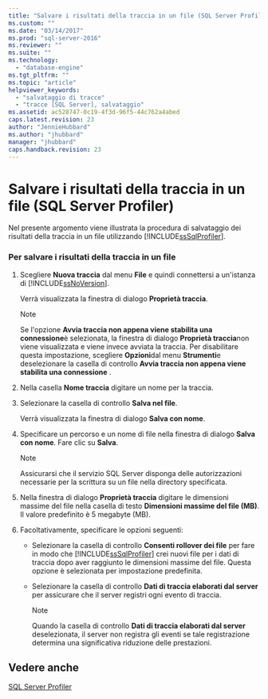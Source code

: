 ```yaml
---
title: "Salvare i risultati della traccia in un file (SQL Server Profiler) | Microsoft Docs"
ms.custom: ""
ms.date: "03/14/2017"
ms.prod: "sql-server-2016"
ms.reviewer: ""
ms.suite: ""
ms.technology: 
  - "database-engine"
ms.tgt_pltfrm: ""
ms.topic: "article"
helpviewer_keywords: 
  - "salvataggio di tracce"
  - "tracce [SQL Server], salvataggio"
ms.assetid: ac528747-0c19-4f3d-96f5-44c762a4abed
caps.latest.revision: 23
author: "JennieHubbard"
ms.author: "jhubbard"
manager: "jhubbard"
caps.handback.revision: 23
---
```

# Salvare i risultati della traccia in un file (SQL Server Profiler)
  Nel presente argomento viene illustrata la procedura di salvataggio dei risultati della traccia in un file utilizzando [!INCLUDE[ssSqlProfiler](../../includes/sssqlprofiler-md.md)].  
  
### Per salvare i risultati della traccia in un file  
  
1.  Scegliere **Nuova traccia** dal menu **File** e quindi connettersi a un'istanza di [!INCLUDE[ssNoVersion](../../includes/ssnoversion-md.md)].  
  
     Verrà visualizzata la finestra di dialogo **Proprietà traccia**.  
  
    > [!NOTE]  
    >  Se l'opzione **Avvia traccia non appena viene stabilita una connessione**è selezionata, la finestra di dialogo **Proprietà traccia**non viene visualizzata e viene invece avviata la traccia. Per disabilitare questa impostazione, scegliere **Opzioni**dal menu **Strumenti**e deselezionare la casella di controllo **Avvia traccia non appena viene stabilita una connessione** .  
  
2.  Nella casella **Nome traccia** digitare un nome per la traccia.  
  
3.  Selezionare la casella di controllo **Salva nel file**.  
  
     Verrà visualizzata la finestra di dialogo **Salva con nome**.  
  
4.  Specificare un percorso e un nome di file nella finestra di dialogo **Salva con nome**. Fare clic su **Salva**.  
  
    > [!NOTE]  
    >  Assicurarsi che il servizio SQL Server disponga delle autorizzazioni necessarie per la scrittura su un file nella directory specificata.  
  
5.  Nella finestra di dialogo **Proprietà traccia** digitare le dimensioni massime del file nella casella di testo **Dimensioni massime del file (MB)**. Il valore predefinito è 5 megabyte (MB).  
  
6.  Facoltativamente, specificare le opzioni seguenti:  
  
    -   Selezionare la casella di controllo **Consenti rollover dei file** per fare in modo che [!INCLUDE[ssSqlProfiler](../../includes/sssqlprofiler-md.md)] crei nuovi file per i dati di traccia dopo aver raggiunto le dimensioni massime del file. Questa opzione è selezionata per impostazione predefinita.  
  
    -   Selezionare la casella di controllo **Dati di traccia elaborati dal server** per assicurare che il server registri ogni evento di traccia.  
  
        > [!NOTE]  
        >  Quando la casella di controllo **Dati di traccia elaborati dal server** deselezionata, il server non registra gli eventi se tale registrazione determina una significativa riduzione delle prestazioni.  
  
## Vedere anche  
 [SQL Server Profiler](../../tools/sql-server-profiler/sql-server-profiler.md)  
  
  